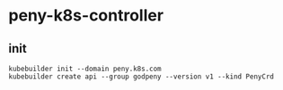 # peny-k8s-controller

## init
```
kubebuilder init --domain peny.k8s.com
kubebuilder create api --group godpeny --version v1 --kind PenyCrd
```


